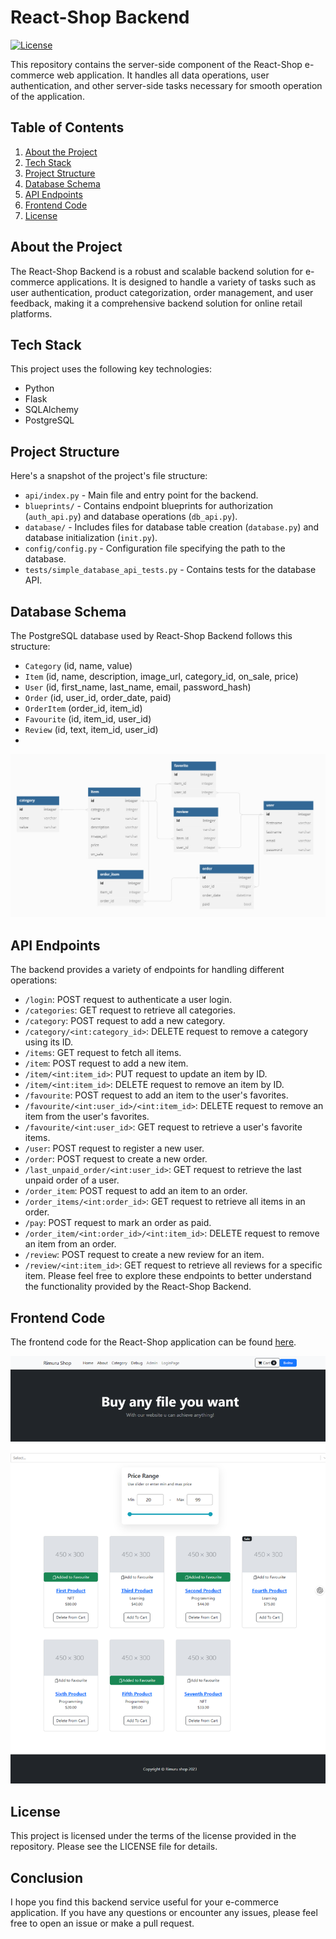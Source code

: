 # React-Shop Backend
[![License](https://img.shields.io/badge/license-MIT-blue.svg)](https://github.com/RaxFord1/react-shop-backend/blob/master/LICENSE.md)

This repository contains the server-side component of the React-Shop e-commerce web application. It handles all data operations, user authentication, and other server-side tasks necessary for smooth operation of the application.

## Table of Contents
1. [About the Project](#about-the-project)
2. [Tech Stack](#tech-stack)
3. [Project Structure](#project-structure)
4. [Database Schema](#database-schema)
5. [API Endpoints](#api-endpoints)
6. [Frontend Code](#frontend-code)
7. [License](#license)

## About the Project
The React-Shop Backend is a robust and scalable backend solution for e-commerce applications. It is designed to handle a variety of tasks such as user authentication, product categorization, order management, and user feedback, making it a comprehensive backend solution for online retail platforms.

## Tech Stack
This project uses the following key technologies:
- Python
- Flask
- SQLAlchemy
- PostgreSQL

## Project Structure
Here's a snapshot of the project's file structure:
- `api/index.py` - Main file and entry point for the backend.
- `blueprints/` - Contains endpoint blueprints for authorization (`auth_api.py`) and database operations (`db_api.py`).
- `database/` - Includes files for database table creation (`database.py`) and database initialization (`init.py`).
- `config/config.py` - Configuration file specifying the path to the database.
- `tests/simple_database_api_tests.py` - Contains tests for the database API.

## Database Schema
The PostgreSQL database used by React-Shop Backend follows this structure:
- `Category` (id, name, value)
- `Item` (id, name, description, image_url, category_id, on_sale, price)
- `User` (id, first_name, last_name, email, password_hash)
- `Order` (id, user_id, order_date, paid)
- `OrderItem` (order_id, item_id)
- `Favourite` (id, item_id, user_id)
- `Review` (id, text, item_id, user_id)
- 
![React-Shop Frontend](https://github.com/RaxFord1/react-shop-backend/blob/master/public/physical-model-database.jpg?raw=true)


## API Endpoints
The backend provides a variety of endpoints for handling different operations:
- `/login`: POST request to authenticate a user login.
- `/categories`: GET request to retrieve all categories.
- `/category`: POST request to add a new category.
- `/category/<int:category_id>`: DELETE request to remove a category using its ID.
- `/items`: GET request to fetch all items.
- `/item`: POST request to add a new item.
- `/item/<int:item_id>`: PUT request to update an item by ID.
- `/item/<int:item_id>`: DELETE request to remove an item by ID.
- `/favourite`: POST request to add an item to the user's favorites.
- `/favourite/<int:user_id>/<int:item_id>`: DELETE request to remove an item from the user's favorites.
- `/favourite/<int:user_id>`: GET request to retrieve a user's favorite items.
- `/user`: POST request to register a new user.
- `/order`: POST request to create a new order.
- `/last_unpaid_order/<int:user_id>`: GET request to retrieve the last unpaid order of a user.
- `/order_item`: POST request to add an item to an order.
- `/order_items/<int:order_id>`: GET request to retrieve all items in an order.
- `/pay`: POST request to mark an order as paid.
- `/order_item/<int:order_id>/<int:item_id>`: DELETE request to remove an item from an order.
- `/review`: POST request to create a new review for an item.
- `/review/<int:item_id>`: GET request to retrieve all reviews for a specific item.
Please feel free to explore these endpoints to better understand the functionality provided by the React-Shop Backend.

## Frontend Code
The frontend code for the React-Shop application can be found [here](https://github.com/RaxFord1/react-shop).

![React-Shop Frontend](https://github.com/RaxFord1/react-shop/blob/master/public/screenshot.png?raw=true)

## License
This project is licensed under the terms of the license provided in the repository. Please see the LICENSE file for details.

## Conclusion
I hope you find this backend service useful for your e-commerce application. If you have any questions or encounter any issues, please feel free to open an issue or make a pull request.
